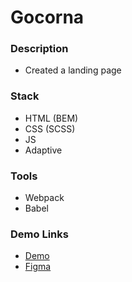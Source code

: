 # Gocorna

### Description

- Created a landing page

### Stack

- HTML (BEM)
- CSS (SCSS)
- JS
- Adaptive

### Tools

- Webpack
- Babel

### Demo Links

- [Demo](https://AndriiZakharenko.github.io/gocorna/)
- [Figma](https://www.figma.com/community/file/881195862226597419)


